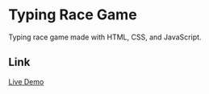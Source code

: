 # Typing Race Game
Typing race game made with HTML, CSS, and JavaScript.

## Link
[Live Demo](https://paulilay.github.io/Typing-Speed-Game/)

